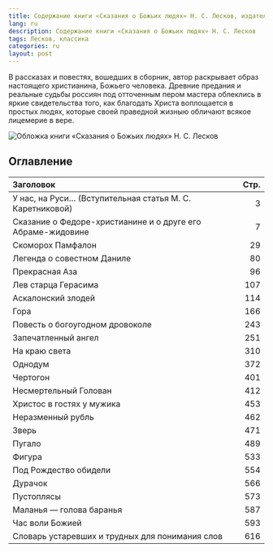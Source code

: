 ```yaml
---
title: Содержание книги «Сказания о Божьих людях» Н. С. Лесков, издательство «Библия для всех», 2001 г., ISBN 5-7454-0624-0
lang: ru
description: Содержание книги «Сказания о Божьих людях» Н. С. Лесков
tags: Лесков, классика
categories: ru
layout: post
---
```


В рассказах и повестях, вошедших в сборник, автор раскрывает образ настоящего христианина, Божьего человека.
Древние предания и реальные судьбы россиян под отточенным пером мастера облеклись в яркие свидетельства того,
как благодать Христа воплощается в простых людях, которые своей праведной жизныю обличают всякое лицемерие в вере.

![Обложка книги «Сказания о Божьих людях» Н. С. Лесков](https://mmedia.ozone.ru/multimedia/1018718246.jpg)

## Оглавление

 Заголовок                                                  | Стр. 
:-----------------------------------------------------------|----:
 У нас, на Руси… (Вступительная статья М. С. Каретниковой)  | 3    
 Сказание о Федоре-христианине и о друге его Абраме-жидовине| 7   
 Скоморох Памфалон                                          | 29   
 Легенда о совестном Даниле                                 | 80   
 Прекрасная Аза                                             | 96  
 Лев старца Герасима                                        | 107  
 Аскалонский злодей                                         | 114  
 Гора                                                       | 166  
 Повесть о богоугодном дровоколе                            | 243  
 Запечатленный ангел                                        | 251  
 На краю света                                              | 310   
 Однодум                                                    | 372 
 Чертогон                                                   | 401  
 Несмертельный Голован                                      | 412  
 Христос в гостях у мужика                                  | 453 
 Неразменный рубль                                          | 462  
 Зверь                                                      | 471  
 Пугало                                                     | 489  
 Фигура                                                     | 533  
 Под Рождество обидели                                      | 554  
 Дурачок                                                    | 566  
 Пустоплясы                                                 | 573  
 Маланья — голова баранья                                   | 587   
 Час воли Божией                                            | 593   
 Словарь устаревших и трудных для понимания слов            | 616  
